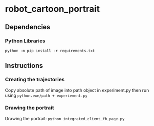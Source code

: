 # robot_cartoon_portrait

## Dependencies
### Python Libraries
`python -m pip install -r requirements.txt`

## Instructions
### Creating the trajectories
Copy absolute path of image into path object in experiment.py then run using  `python.exe/path + experiement.py `
### Drawing the portrait
Drawing the portrait: `python integrated_client_fb_page.py`
